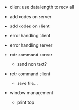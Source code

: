 <!-- - server send data length -->
- client use data length to recv all

- add codes on server
- add codes on client

- error handling client
- error handling server

- retr command server
    - send non text?
- retr command client
    - save file...

- window management
    - print top